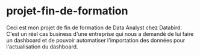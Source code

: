 # projet-fin-de-formation
Ceci est mon projet de fin de formation de Data Analyst chez Databird. C'est un réel cas business d'une entreprise qui nous a demandé de lui faire un dashboard et de pouvoir automatiser l'importation des données pour l'actualisation du dashboard.
